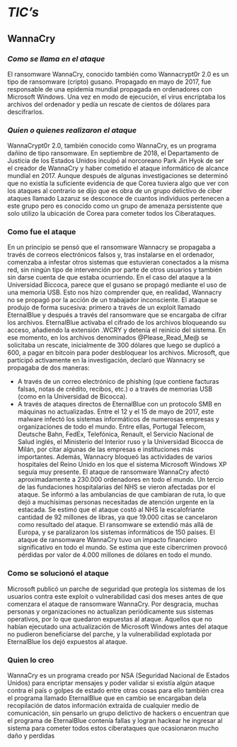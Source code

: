 # ***TIC’s***
## **WannaCry**

### *Como se llama en el ataque*

El ransomware WannaCry, conocido también como Wannacrypt0r 2.0 es un tipo de ransomware (cripto) gusano. Propagado en mayo de 2017, fue responsable de una epidemia mundial propagada en ordenadores con Microsoft Windows. Una vez en modo de ejecución, el virus encriptaba los archivos del ordenador y pedía un rescate de cientos de dólares para descifrarlos.

### *Quien o quienes realizaron el ataque*

WannaCrypt0r 2.0, también conocido como WannaCry, es un programa dañino de tipo ransomware. En septiembre de 2018, el Departamento de Justicia de los Estados Unidos inculpó al norcoreano Park Jin Hyok de ser el creador de WannaCry y haber cometido el ataque informático de alcance mundial en 2017.
Aunque después de algunas investigaciones se determinó que no existía la suficiente evidencia de que Corea tuviera algo que ver con los ataques al contrario se dijo que es obra de un grupo delictivo de ciber ataques llamado Lazaruz se desconoce de cuantos individuos pertenecen a este grupo pero es conocido como un grupo de amenaza persistente que solo utilizo la ubicación de Corea para cometer todos los Ciberataques.  

### Como fue el ataque

En un principio se pensó que el ransomware Wannacry se propagaba a través de correos electrónicos falsos y, tras instalarse en el ordenador, comenzaba a infestar otros sistemas que estuvieran conectados a la misma red, sin ningún tipo de intervención por parte de otros usuarios y también sin darse cuenta de que estaba ocurriendo. En el caso del ataque a la Universidad Biccoca, parece que el gusano se propagó mediante el uso de una memoria USB. Esto nos hizo comprender que, en realidad, Wannacry no se propagó por la acción de un trabajador inconsciente.
El ataque se produjo de forma sucesiva: primero a través de un exploit llamado EternalBlue y después a través del ransomware que se encargaba de cifrar los archivos. EternalBlue activaba el cifrado de los archivos bloqueando su acceso, añadiendo la extensión .WCRY y detenía el reinicio del sistema. En ese momento, en los archivos denominados @Please_Read_Me@ se solicitaba un rescate, inicialmente de 300 dólares que luego se duplicó a 600, a pagar en bitcoin para poder desbloquear los archivos.
Microsoft, que participó activamente en la investigación, declaró que Wannacry se propagaba de dos maneras:
+ A través de un correo electrónico de phishing (que contiene facturas falsas, notas de crédito, recibos, etc.) o a través de memorias USB (como en la Universidad de Bicocca).
+ A través de ataques directos de EternalBlue con un protocolo SMB en máquinas no actualizadas.
Entre el 12 y el 15 de mayo de 2017, este malware infectó los sistemas informáticos de numerosas empresas y organizaciones de todo el mundo. Entre ellas, Portugal Telecom, Deutsche Bahn, FedEx, Telefónica, Renault, el Servicio Nacional de Salud inglés, el Ministerio del Interior ruso y la Universidad Bicocca de Milán, por citar algunas de las empresas e instituciones más importantes. Además, Wannacry bloqueó las actividades de varios hospitales del Reino Unido en los que el sistema Microsoft Windows XP seguía muy presente.
El ataque de ransomware WannaCry afectó aproximadamente a 230.000 ordenadores en todo el mundo.
Un tercio de las fundaciones hospitalarias del NHS se vieron afectadas por el ataque. Se informó a las ambulancias de que cambiaran de ruta, lo que dejó a muchísimas personas necesitadas de atención urgente en la estacada. Se estimó que el ataque costó al NHS la escalofriante cantidad de 92 millones de libras, ya que 19.000 citas se cancelaron como resultado del ataque.
El ransomware se extendió más allá de Europa, y se paralizaron los sistemas informáticos de 150 países. El ataque de ransomware WannaCry tuvo un impacto financiero significativo en todo el mundo. Se estima que este cibercrimen provocó pérdidas por valor de 4.000 millones de dólares en todo el mundo.

### Como se solucionó el ataque

Microsoft publicó un parche de seguridad que protegía los sistemas de los usuarios contra este exploit o vulnerabilidad casi dos meses antes de que comenzara el ataque de ransomware WannaCry. Por desgracia, muchas personas y organizaciones no actualizan periódicamente sus sistemas operativos, por lo que quedaron expuestas al ataque.
Aquellos que no habían ejecutado una actualización de Microsoft Windows antes del ataque no pudieron beneficiarse del parche, y la vulnerabilidad explotada por EternalBlue los dejó expuestos al ataque.

### Quien lo creo

WannaCry es un programa creado por NSA (Seguridad Nacional de Estados Unidos) para encriptar mensajes y poder validar si existía algún ataque contra el país o golpes de estado entre otras cosas para ello también crea el programa llamado EternalBlue que en cambio se encargaban dela recopilación de datos información extraída de cualquier medio de comunicación, sin pensarlo un grupo delictivo de hackers o encuentran que el programa de EternalBlue contenía fallas y logran hackear he ingresar al sistema para cometer todos estos ciberataques que ocasionaron mucho daño y perdidas 
